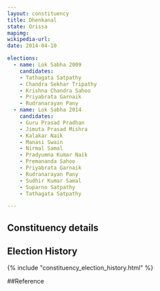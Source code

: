 ```yaml
---
layout: constituency
title: Dhenkanal
state: Orissa
mapimg: 
wikipedia-url: 
date: 2014-04-10

elections: 
  - name: Lok Sabha 2009
    candidates: 
    - Tathagata Satpathy 
    - Chandra Sekhar Tripathy 
    - Krishna Chandra Sahoo 
    - Priyabrata Garnaik 
    - Rudranarayan Pany  
  - name: Lok Sabha 2014
    candidates: 
    - Guru Prasad Pradhan 
    - Jimuta Prasad Mishra 
    - Kalakar Naik 
    - Manasi Swain 
    - Nirmal Samal 
    - Pradyumna Kumar Naik 
    - Premananda Sahoo 
    - Priyabrata Garnaik 
    - Rudranarayan Pany 
    - Sudhir Kumar Samal 
    - Suparno Satpathy 
    - Tathagata Satpathy  

---
```


## Constituency details


## Election History
{% include "constituency_election_history.html" %}

##Reference
